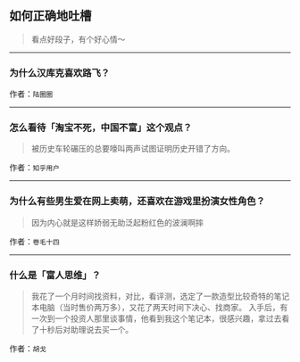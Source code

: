 ## 如何正确地吐槽

> 看点好段子，有个好心情～


 
---

### 为什么汉库克喜欢路飞？

> 


作者：`陆圈圈`

---

### 怎么看待「淘宝不死，中国不富」这个观点？

> 被历史车轮碾压的总要嚎叫两声试图证明历史开错了方向。


作者：`知乎用户`

---

### 为什么有些男生爱在网上卖萌，还喜欢在游戏里扮演女性角色？

> 因为内心就是这样娇弱无助泛起粉红色的波澜啊摔


作者：`卷毛十四`

---

### 什么是「富人思维」？

> 我花了一个月时间找资料，对比，看评测，选定了一款造型比较奇特的笔记本电脑（当时售价两万多），又花了两天时间下决心、找商家。
> 入手后，有一次到一个投资人那里谈事情，他看到我这个笔记本，很感兴趣，拿过去看了十秒后对助理说去买一个。


作者：`胡戈`